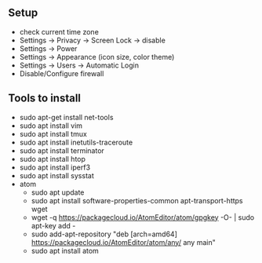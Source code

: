 
## Setup
* check current time zone
* Settings -> Privacy -> Screen Lock -> disable
* Settings -> Power
* Settings -> Appearance (icon size, color theme)
* Settings -> Users -> Automatic Login
* Disable/Configure firewall

## Tools to install
* sudo apt-get install net-tools
* sudo apt install vim
* sudo apt install tmux
* sudo apt install inetutils-traceroute
* sudo apt install terminator
* sudo apt install htop
* sudo apt install iperf3
* sudo apt install sysstat
* atom
  * sudo apt update
  * sudo apt install software-properties-common apt-transport-https wget
  * wget -q https://packagecloud.io/AtomEditor/atom/gpgkey -O- | sudo apt-key add -
  * sudo add-apt-repository "deb [arch=amd64] https://packagecloud.io/AtomEditor/atom/any/ any main"
  * sudo apt install atom
